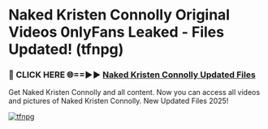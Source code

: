 # Naked Kristen Connolly Original Videos 0nlyFans Leaked - Files Updated! (tfnpg)

<h3>🔴 CLICK HERE 🌐==►► <a href="https://tinyurl.com/yckcrads" rel="nofollow">Naked Kristen Connolly Updated Files</a></h3>

Get Naked Kristen Connolly and all content. Now you can access all videos and pictures of Naked Kristen Connolly. New Updated Files 2025!

[![tfnpg](https://i.imgur.com/hpKpOFt.gif)](https://tinyurl.com/yckcrads)
